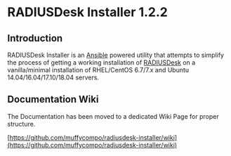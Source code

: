 RADIUSDesk Installer 1.2.2
===========================
## Introduction
RADIUSDesk Installer is an [Ansible](http://www.ansible.com) powered utility that attempts to simplify the process of getting a working installation of [RADIUSDesk](http://www.radiusdesk.com) on a vanilla/minimal installation of RHEL/CentOS 6.7/7.x and Ubuntu 14.04/16.04/17.10/18.04 servers.

## Documentation Wiki
The Documentation has been moved to a dedicated Wiki Page for proper structure.

[https://github.com/muffycompo/radiusdesk-installer/wiki](https://github.com/muffycompo/radiusdesk-installer/wiki)


